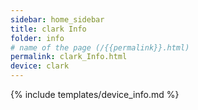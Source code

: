 ```yaml
---
sidebar: home_sidebar
title: clark Info
folder: info
# name of the page (/{{permalink}}.html)
permalink: clark_Info.html
device: clark
---
```

{% include templates/device_info.md %}

